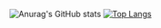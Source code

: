 ![Anurag's GitHub stats](https://github-readme-stats.vercel.app/api?username=Glatrix&show_icons=true&theme=radical)
[![Top Langs](https://github-readme-stats.vercel.app/api/top-langs/?username=Glatrix&layout=compact)](https://github.com/anuraghazra/github-readme-stats)
